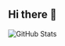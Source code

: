 ## Hi there 👋

![GitHub Stats](https://github-readme-stats.vercel.app/api?username=mscazmy&show_icons=true&theme=radical)
